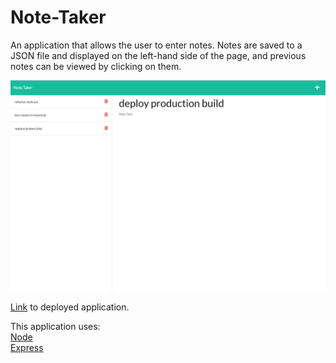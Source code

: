 # Note-Taker

An application that allows the user to enter notes. Notes are saved to a JSON file and displayed on the left-hand side of the page, and previous notes can be viewed by clicking on them.

![screenshot of the deployed application](./public/assets/note-taker-screenshot.png)

[Link](https://nodejs.org/en/) to deployed application.

This application uses:  
[Node](https://nodejs.org/en/)  
[Express](https://expressjs.com/)
